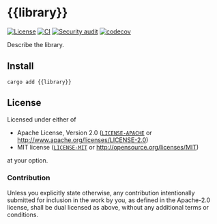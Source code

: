 # {{library}}

[![License](https://img.shields.io/badge/License-MIT%20%26%20Apache%202.0-blue)](#license)
[![CI](https://github.com/nlp-rs/rust-template/actions/workflows/main.yml/badge.svg)](https://github.com/nlp-rs/rust-template/actions/workflows/main.yml)
[![Security audit](https://github.com/nlp-rs/rust-template/actions/workflows/security-audit.yml/badge.svg)](https://github.com/nlp-rs/rust-template/actions/workflows/security-audit.yml)
[![codecov](https://codecov.io/gh/nlp-rs/rust-template/branch/main/graph/badge.svg?token=6ZSIWAQTHU)](https://codecov.io/gh/nlp-rs/rust-template)

Describe the library.

## Install

```shell
cargo add {{library}}
```

## License

Licensed under either of

- Apache License, Version 2.0 ([`LICENSE-APACHE`](LICENSE-APACHE) or <http://www.apache.org/licenses/LICENSE-2.0>)
- MIT license ([`LICENSE-MIT`](LICENSE-MIT) or <http://opensource.org/licenses/MIT>)

at your option.

### Contribution

Unless you explicitly state otherwise, any contribution intentionally submitted for inclusion in the work by you, as defined in the Apache-2.0 license, shall be dual licensed as above, without any additional terms or conditions.
